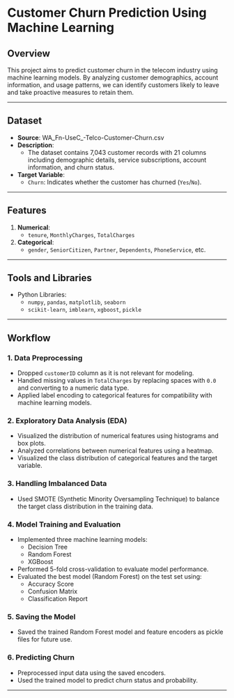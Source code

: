 # Customer Churn Prediction Using Machine Learning

## Overview
This project aims to predict customer churn in the telecom industry using machine learning models. By analyzing customer demographics, account information, and usage patterns, we can identify customers likely to leave and take proactive measures to retain them.

---

## Dataset
- **Source**: WA_Fn-UseC_-Telco-Customer-Churn.csv
- **Description**: 
  - The dataset contains 7,043 customer records with 21 columns including demographic details, service subscriptions, account information, and churn status.
- **Target Variable**: 
  - `Churn`: Indicates whether the customer has churned (`Yes`/`No`).

---

## Features
1. **Numerical**:
   - `tenure`, `MonthlyCharges`, `TotalCharges`
2. **Categorical**:
   - `gender`, `SeniorCitizen`, `Partner`, `Dependents`, `PhoneService`, etc.

---

## Tools and Libraries
- Python Libraries:
  - `numpy`, `pandas`, `matplotlib`, `seaborn`
  - `scikit-learn`, `imblearn`, `xgboost`, `pickle`

---

## Workflow

### 1. Data Preprocessing
- Dropped `customerID` column as it is not relevant for modeling.
- Handled missing values in `TotalCharges` by replacing spaces with `0.0` and converting to a numeric data type.
- Applied label encoding to categorical features for compatibility with machine learning models.

### 2. Exploratory Data Analysis (EDA)
- Visualized the distribution of numerical features using histograms and box plots.
- Analyzed correlations between numerical features using a heatmap.
- Visualized the class distribution of categorical features and the target variable.

### 3. Handling Imbalanced Data
- Used SMOTE (Synthetic Minority Oversampling Technique) to balance the target class distribution in the training data.

### 4. Model Training and Evaluation
- Implemented three machine learning models:
  - Decision Tree
  - Random Forest
  - XGBoost
- Performed 5-fold cross-validation to evaluate model performance.
- Evaluated the best model (Random Forest) on the test set using:
  - Accuracy Score
  - Confusion Matrix
  - Classification Report

### 5. Saving the Model
- Saved the trained Random Forest model and feature encoders as pickle files for future use.

### 6. Predicting Churn
- Preprocessed input data using the saved encoders.
- Used the trained model to predict churn status and probability.
---
